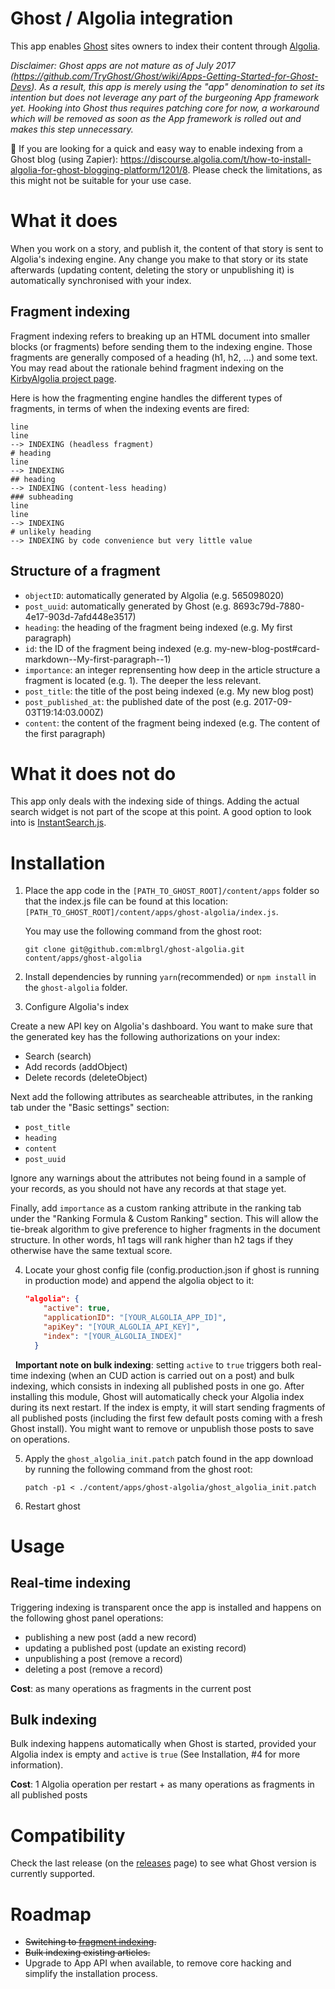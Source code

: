 # Ghost / Algolia integration

This app enables [Ghost](https://ghost.org) sites owners to index their content through [Algolia](https://www.algolia.com).

*Disclaimer: Ghost apps are not mature as of July 2017 (https://github.com/TryGhost/Ghost/wiki/Apps-Getting-Started-for-Ghost-Devs). As a result, this app is merely using the "app" denomination to set its intention but does not leverage any part of the burgeoning App framework yet. Hooking into Ghost thus requires patching core for now, a workaround which will be removed as soon as the App framework is rolled out and makes this step unnecessary.*

🏃 If you are looking for a quick and easy way to enable indexing from a Ghost blog (using Zapier): https://discourse.algolia.com/t/how-to-install-algolia-for-ghost-blogging-platform/1201/8. 
Please check the limitations, as this might not be suitable for your use case.

# What it does

When you work on a story, and publish it, the content of that story is sent to Algolia's indexing engine. Any change you make to that story or its state afterwards (updating content, deleting the story or unpublishing it) is automatically synchronised with your index.

## Fragment indexing

Fragment indexing refers to breaking up an HTML document into smaller blocks (or fragments) before sending them to the indexing engine. Those fragments are generally composed of a heading (h1, h2, ...) and some text. You may read about the rationale behind fragment indexing on the [KirbyAlgolia project page](https://github.com/mlbrgl/kirby-algolia#kirby--algolia-integration).

Here is how the fragmenting engine handles the different types of fragments, in terms of when the indexing events are fired:

```
line
line
--> INDEXING (headless fragment)
# heading
line
--> INDEXING
## heading
--> INDEXING (content-less heading)
### subheading
line
line
--> INDEXING
# unlikely heading
--> INDEXING by code convenience but very little value
```

## Structure of a fragment

- `objectID`: automatically generated by Algolia (e.g. 565098020)
- `post_uuid`: automatically generated by Ghost (e.g. 8693c79d-7880-4e17-903d-7afd448e3517)
- `heading`: the heading of the fragment being indexed (e.g. My first paragraph)
- `id`: the ID of the fragment being indexed (e.g. my-new-blog-post#card-markdown--My-first-paragraph--1)
- `importance`: an integer reprensenting how deep in the article structure a fragment is located (e.g. 1). The deeper the less relevant.
- `post_title`: the title of the post being indexed (e.g. My new blog post)
- `post_published_at`: the published date of the post (e.g. 2017-09-03T19:14:03.000Z)
- `content`: the content of the fragment being indexed (e.g. The content of the first paragraph)

# What it does not do

This app only deals with the indexing side of things. Adding the actual search widget is not part of the scope at this point. A good option to look into is [InstantSearch.js](https://community.algolia.com/instantsearch.js/v2/).

# Installation

1. Place the app code in the `[PATH_TO_GHOST_ROOT]/content/apps` folder so that the index.js file can be found at this location: `[PATH_TO_GHOST_ROOT]/content/apps/ghost-algolia/index.js`.

   You may use the following command from the ghost root:

   ```shell
   git clone git@github.com:mlbrgl/ghost-algolia.git content/apps/ghost-algolia
   ```

2. Install dependencies by running `yarn`(recommended) or `npm install` in the `ghost-algolia` folder.

3. Configure Algolia's index

Create a new API key on Algolia's dashboard. You want to make sure that the generated key has the following authorizations on your index:
- Search (search)
- Add records (addObject)
- Delete records (deleteObject)

Next add the following attributes as searcheable attributes, in the ranking tab under the "Basic settings" section:
- `post_title`
- `heading`
- `content`
- `post_uuid`

Ignore any warnings about the attributes not being found in a sample of your records, as you should not have any records at that stage yet.

Finally, add `importance` as a custom ranking attribute in the ranking tab under the "Ranking Formula & Custom Ranking" section. This will allow the tie-break algorithm to give preference to higher fragments in the document structure. In other words, h1 tags will rank higher than h2 tags if they otherwise have the same textual score.

4. Locate your ghost config file (config.production.json if ghost is running in production mode) and append the algolia object to it:

   ```json
   "algolia": {
       "active": true,
       "applicationID": "[YOUR_ALGOLIA_APP_ID]",
       "apiKey": "[YOUR_ALGOLIA_API_KEY]",
       "index": "[YOUR_ALGOLIA_INDEX]"
     }
   ```
   **Important note on bulk indexing**: setting `active` to `true` triggers both real-time indexing (when an CUD action is carried out on a post) and bulk indexing, which consists in indexing all published posts in one go. After installing this module, Ghost will automatically check your Algolia index during its next restart. If the index is empty, it will start sending fragments of all published posts (including the first few default posts coming with a fresh Ghost install). You might want to remove or unpublish those posts to save on operations.

5. Apply the `ghost_algolia_init.patch` patch found in the app download by running the following command from the ghost root:

   ```shell
   patch -p1 < ./content/apps/ghost-algolia/ghost_algolia_init.patch
   ```

6. Restart ghost


# Usage

## Real-time indexing

Triggering indexing is transparent once the app is installed and happens on the following ghost panel operations:

- publishing a new post (add a new record)
- updating a published post (update an existing record)
- unpublishing a post (remove a record)
- deleting a post (remove a record)

**Cost**: as many operations as fragments in the current post

## Bulk indexing

Bulk indexing happens automatically when Ghost is started, provided your Algolia index is empty and `active` is `true`  (See Installation, #4 for more information).

**Cost**: 1 Algolia operation per restart + as many operations as fragments in all published posts

# Compatibility

Check the last release (on the [releases](https://github.com/mlbrgl/ghost-algolia/releases) page) to see what Ghost version is currently supported.

# Roadmap

- ~~Switching to [fragment indexing](https://github.com/mlbrgl/kirby-algolia#principle).~~
- ~~Bulk indexing existing articles.~~
- Upgrade to App API when available, to remove core hacking and simplify the installation process.
